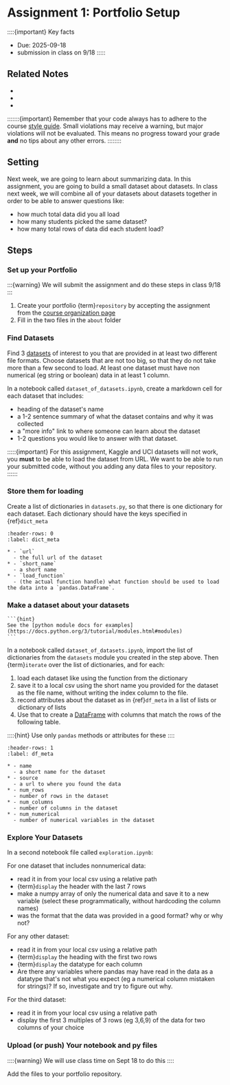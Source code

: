 # Assignment 1: Portfolio Setup

::::{important} Key facts

- Due: 2025-09-18
- submission in class on 9/18
:::::


## Related Notes

- [](../notes/2025-09-04.md)
- [](../notes/2025-09-09.md)
- [](../notes/2025-09-11.md) 



:::::::{important}
Remember that your code always has to adhere to the course [style guide](#style:hard). Small violations may receive a warning, but major violations will not be evaluated.  This means no progress toward your grade **and** no tips about any other errors. 
::::::::


## Setting

Next week, we are going to learn about summarizing data. In this assignment, you are going to build a small dataset about datasets. In class next week, we will combine all of your datasets about datasets together in order to be able to answer questions like:

- how much total data did you all load
- how many students picked the same dataset?
- how many total rows of data did each student load?

## Steps

### Set up your Portfolio

:::{warning}
We will submit the assignment and do these steps in class 9/18
:::

1. Create your portfolio {term}`repository` by accepting the assignment from the [course organization page](https://github.com/rhodyprog4ds) 
1. Fill in the two files in the `about` folder


### Find Datasets

Find 3 [datasets](#data:basic) of interest to you that are provided in at least two different file formats. Choose datasets that are not too big, so that they do not take more than a few second to load. At least one dataset must have non numerical (eg string or boolean) data in at least 1 column.

In a notebook called `dataset_of_datasets.ipynb`, create a markdown cell for each dataset that includes:
- heading of the dataset's name
- a 1-2 sentence summary of what the dataset contains and why it was collected
- a "more info" link to where someone can learn about the dataset
- 1-2 questions you would like to answer with that dataset.

:::::{important}
For this assignment, Kaggle and UCI datasets will not work, you **must** to be able to load the dataset from URL. We want to be able to run your submitted code, without you adding any data files to your repository. 
::::::

### Store them for loading

Create a list of dictionaries in `datasets.py`, so that there is one dictionary for each dataset. Each dictionary should have the keys specified in {ref}`dict_meta`

```{list-table} Meta Data Description of the dictionary to create
:header-rows: 0
:label: dict_meta

* - `url`
  - the full url of the dataset
* - `short_name`
  - a short name
* - `load_function`
  - (the actual function handle) what function should be used to load the data into a `pandas.DataFrame`.
```

### Make a dataset about your datasets

````{margin}
```{hint}
See the [python module docs for examples](https://docs.python.org/3/tutorial/modules.html#modules)
```
````

In a notebook called `dataset_of_datasets.ipynb`, import the list of dictionaries from the `datasets` module you created in the step above. 
Then {term}`iterate` over the list of dictionaries, and for each:  

1. load each dataset like using the function from the dictionary
1. save it to a local csv using the short name you provided for the dataset as the file name, without writing the index column to the file.
1. record attributes about the dataset as in {ref}`df_meta` in a list of lists or dictionary of lists 
1. Use that to create a [DataFrame](https://pandas.pydata.org/docs/reference/frame.html) with columns that match the rows of the following table.

::::{hint}
Use only `pandas` methods or attributes for these
::::

```{list-table} Meta Data Description of the DataFrame to build
:header-rows: 1
:label: df_meta

* - name
  - a short name for the dataset
* - source
  - a url to where you found the data
* - num_rows
  - number of rows in the dataset
* - num_columns
  - number of columns in the dataset
* - num_numerical
  - number of numerical variables in the dataset
```

### Explore Your Datasets


In a second notebook file called `exploration.ipynb`: 

For one dataset that includes nonnumerical data:
- read it in from your local csv using a relative path
- {term}`display` the header with the last 7 rows
- make a numpy array of only the numerical data and save it to a new variable (select these programmatically, without hardcoding the column names)
- was the format that the data was provided in a good format? why or why not?


For any other dataset:
- read it in from your local csv using a relative path
- {term}`display` the heading with the first two rows
- {term}`display` the datatype for each column
- Are there any variables where pandas may have read in the data as a datatype that's not what you expect (eg a numerical column mistaken for strings)? If so, investigate and try to figure out why.

For the third dataset:
- read it in from your local csv using a relative path
- display the first 3 multiples of 3 rows (eg 3,6,9) of the data for two columns of your choice


### Upload (or push) Your notebook and py files

::::{warning}
We will use class time on Sept 18 to do this
::::


Add the files to your portfolio repository. 

